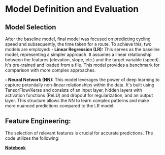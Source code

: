 # Model Definition and Evaluation

## Model Selection
After the baseline model, final model was focused on predicting cycling speed and subsequently, the time taken for a route. To achieve this, two models are employed:
**- Linear Regression (LR):** This serves as the baseline model, representing a simpler approach. It assumes a linear relationship between the features (elevation, slope, etc.) and the target variable (speed). It's pre-trained and loaded from a file. This model provides a benchmark for comparison with more complex approaches.

**- Neural Network (NN):** This model leverages the power of deep learning to capture potentially non-linear relationships within the data. It's built using TensorFlow/Keras and consists of an input layer, hidden layers with activation functions (ReLU) and dropout for regularization, and an output layer. This structure allows the NN to learn complex patterns and make more nuanced predictions compared to the LR model.

## Feature Engineering:
The selection of relevant features is crucial for accurate predictions. The code utilizes the following:


**[Notebook](model_definition_evaluation)**
